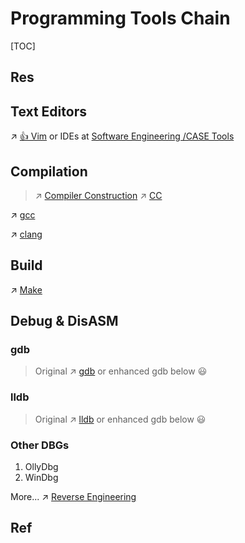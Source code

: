 # Programming Tools Chain

[TOC]



## Res



## Text Editors
↗ [👍 Vim](Text%20Editors/Vim/👍%20Vim.md)
or IDEs at [Software Engineering /CASE Tools](../../../Software%20Engineering/CASE%20Tools/CASE%20Tools.md)



## Compilation
> ↗ [Compiler Construction](../🚮%20Compiler%20Construction/Compiler%20Construction.md)
> ↗ [CC](CC/CC.md)


↗ [gcc](GCC/gcc/gcc.md)

↗ [clang](LLVM/clang.md)
 


## Build
↗ [Make](Make/Make.md)



## Debug & DisASM
### gdb
> Original ↗ [gdb](GCC/gdb/gdb.md) or enhanced gdb below 😃


### lldb
> Original ↗ [lldb](LLVM/lldb/lldb.md) or enhanced gdb below 😃


### Other DBGs
1. OllyDbg
2. WinDbg


More...
↗ [Reverse Engineering](../../../CyberSecurity/🥇%20Best%20Practice/🦍%20Reverse%20Engineering/Reverse%20Engineering.md)



## Ref

